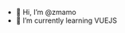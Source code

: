- 👋 Hi, I’m @zmamo
- 🌱 I’m currently learning VUEJS

<!---
zmamo/zmamo is a ✨ special ✨ repository because its `README.md` (this file) appears on your GitHub profile.
You can click the Preview link to take a look at your changes.
--->

